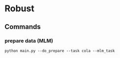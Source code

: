 # Robust 

## Commands

### prepare data (MLM)
``` shell
python main.py --do_prepare --task cola --mlm_task
```